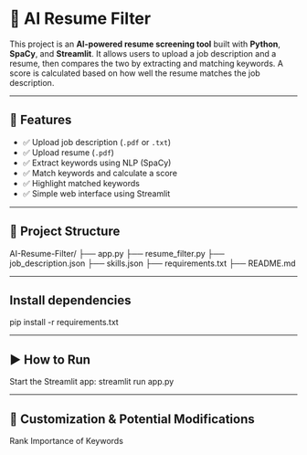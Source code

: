 # 🧠 AI Resume Filter

This project is an **AI-powered resume screening tool** built with **Python**, **SpaCy**, and **Streamlit**. It allows users to upload a job description and a resume, then compares the two by extracting and matching keywords. A score is calculated based on how well the resume matches the job description.

---

## 📌 Features

- ✅ Upload job description (`.pdf` or `.txt`)
- ✅ Upload resume (`.pdf`)
- ✅ Extract keywords using NLP (SpaCy)
- ✅ Match keywords and calculate a score
- ✅ Highlight matched keywords
- ✅ Simple web interface using Streamlit

---

## 📁 Project Structure

AI-Resume-Filter/
├── app.py 
├── resume_filter.py 
├── job_description.json 
├── skills.json
├── requirements.txt 
├── README.md 

---

## Install dependencies

pip install -r requirements.txt

---

## ▶️ How to Run
Start the Streamlit app:
streamlit run app.py

---

## 🧪 Customization & Potential Modifications
Rank Importance of Keywords

